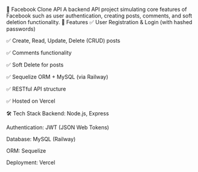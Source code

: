 📘 Facebook Clone API
A backend API project simulating core features of Facebook such as user authentication, creating posts, comments, and soft deletion functionality.
🚀 Features
✅ User Registration & Login (with hashed passwords)

✅ Create, Read, Update, Delete (CRUD) posts

✅ Comments functionality

✅ Soft Delete for posts

✅ Sequelize ORM + MySQL (via Railway)

✅ RESTful API structure

✅ Hosted on Vercel

🛠️ Tech Stack
Backend: Node.js, Express

Authentication: JWT (JSON Web Tokens)

Database: MySQL (Railway)

ORM: Sequelize

Deployment: Vercel

